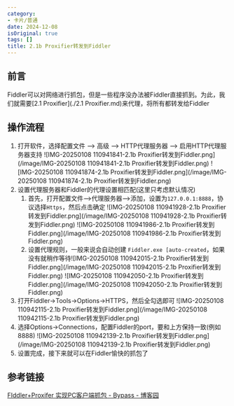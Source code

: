 ```yaml
---
category:
- 卡片/普通
date: 2024-12-08
isOriginal: true
tags: []
title: 2.1b Proxifier转发到Fiddler
---
```

## 前言
Fiddler可以对网络进行抓包，但是一些程序没办法被Fiddler直接抓到。为此，我们就需要[2.1 Proxifier](./2.1 Proxifier.md)来代理，将所有都转发给Fiddler
## 操作流程
1. 打开软件，选择配置文件 --> 高级 --> HTTP代理服务器 --> 启用HTTP代理服务器支持
   ![IMG-20250108 110941841-2.1b Proxifier转发到Fiddler.png](/image/IMG-20250108 110941841-2.1b Proxifier转发到Fiddler.png)
   ![IMG-20250108 110941874-2.1b Proxifier转发到Fiddler.png](/image/IMG-20250108 110941874-2.1b Proxifier转发到Fiddler.png)
2. 设置代理服务器和Fiddler的代理设置相匹配(这里只考虑默认情况)
    1. 首先，打开配置文件-->代理服务器-->添加，设置为`127.0.0.1:8888`，协议选择`Https`，然后点击确定
       ![IMG-20250108 110941928-2.1b Proxifier转发到Fiddler.png](/image/IMG-20250108 110941928-2.1b Proxifier转发到Fiddler.png)
       ![IMG-20250108 110941986-2.1b Proxifier转发到Fiddler.png](/image/IMG-20250108 110941986-2.1b Proxifier转发到Fiddler.png)
    2. 设置代理规则，一般来说会自动创建 `Fiddler.exe [auto-created`，如果没有就稍作等待![IMG-20250108 110942015-2.1b Proxifier转发到Fiddler.png](/image/IMG-20250108 110942015-2.1b Proxifier转发到Fiddler.png)
       ![IMG-20250108 110942050-2.1b Proxifier转发到Fiddler.png](/image/IMG-20250108 110942050-2.1b Proxifier转发到Fiddler.png)
3. 打开Fiddler->Tools->Options->HTTPS，然后全勾选即可
   ![IMG-20250108 110942115-2.1b Proxifier转发到Fiddler.png](/image/IMG-20250108 110942115-2.1b Proxifier转发到Fiddler.png)
5. 选择Options->Connections，配置Fiddler的port，要和上方保持一致(例如8888)
   ![IMG-20250108 110942139-2.1b Proxifier转发到Fiddler.png](/image/IMG-20250108 110942139-2.1b Proxifier转发到Fiddler.png)
6. 设置完成，接下来就可以在Fiddler愉快的抓包了
## 参考链接
[FIddler+Proxifer 实现PC客户端抓包 - Bypass - 博客园](https://www.cnblogs.com/xiaozi/p/11684221.html)